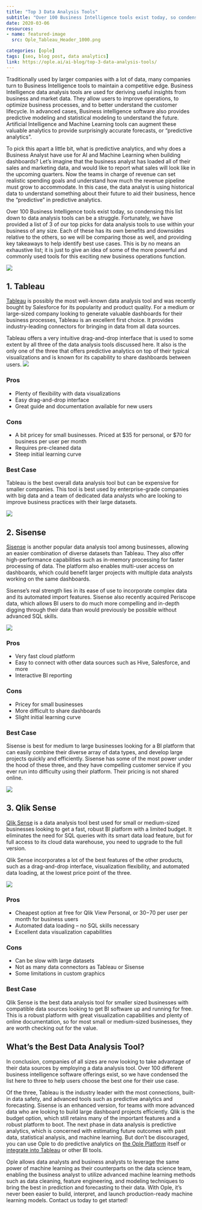 ```yaml
---
title: "Top 3 Data Analysis Tools"
subtitle: "Over 100 Business Intelligence tools exist today, so condensing this list down to start with data analysis tools can be a struggle"
date: 2020-03-06
resources:
- name: featured-image
  src: Ople_Tableau_Header_1000.png

categories: [ople]
tags: [seo, blog post, data analytics]
link: https://ople.ai/ai-blog/top-3-data-analysis-tools/
---
```

Traditionally used by larger companies with a lot of data, many companies turn to Business Intelligence tools to maintain a competitive edge. Business Intelligence data analysis tools are used for deriving useful insights from business and market data. They allow users to improve operations, to optimize business processes, and to better understand the customer lifecycle. In advanced cases, Business intelligence software also provides predictive modeling and statistical modeling to understand the future. Artificial Intelligence and Machine Learning tools can augment these valuable analytics to provide surprisingly accurate forecasts, or “predictive analytics”. 

To pick this apart a little bit, what is predictive analytics, and why does a Business Analyst have use for AI and Machine Learning when building dashboards? Let’s imagine that the business analyst has loaded all of their sales and marketing data, and would like to report what sales will look like in the upcoming quarters. Now the teams in charge of revenue can set realistic spending goals and understand how much the revenue pipeline must grow to accommodate. In this case, the data analyst is using historical data to understand something about their future to aid their business, hence the “predictive” in predictive analytics.

Over 100 Business Intelligence tools exist today, so condensing this list down to data analysis tools can be a struggle. Fortunately, we have provided a list of 3 of our top picks for data analysis tools to use within your business of any size. Each of these has its own benefits and downsides relative to the others, so we will be comparing those as well, and providing key takeaways to help identify best use cases. This is by no means an exhaustive list; it is just to give an idea of some of the more powerful and commonly used tools for this exciting new business operations function.

![](tableau_logo-300x300.jpeg)

## 1. Tableau
[Tableau](https://www.tableau.com/) is possibly the most well-known data analysis tool and was recently bought by Salesforce for its popularity and product quality. For a medium or large-sized company looking to generate valuable dashboards for their business processes, Tableau is an excellent first choice. It provides industry-leading connectors for bringing in data from all data sources. 

Tableau offers a very intuitive drag-and-drop interface that is used to some extent by all three of the data analysis tools discussed here. It also is the only one of the three that offers predictive analytics on top of their typical visualizations and is known for its capability to share dashboards between users.
![](tableau_sales_summary-1024x701.png)

### Pros
* Plenty of flexibility with data visualizations
* Easy drag-and-drop interface
* Great guide and documentation available for new users
### Cons
* A bit pricey for small businesses. Priced at $35 for personal, or $70 for business per user per month
* Requires pre-cleaned data
* Steep initial learning curve

### Best Case
Tableau is the best overall data analysis tool but can be expensive for smaller companies. This tool is best used by enterprise-grade companies with big data and a team of dedicated data analysts who are looking to improve business practices with their large datasets.

![](Sisense-logo.png)
## 2. Sisense
[Sisense](https://www.sisense.com/) is another popular data analysis tool among businesses, allowing an easier combination of diverse datasets than Tableau. They also offer high-performance capabilities such as in-memory processing for faster processing of data. The platform also enables multi-user access on dashboards, which could benefit larger projects with multiple data analysts working on the same dashboards.

Sisense’s real strength lies in its ease of use to incorporate complex data and its automated import features. Sisense also recently acquired Periscope data, which allows BI users to do much more compelling and in-depth digging through their data than would previously be possible without advanced SQL skills.

![](Sisense-dashboard-release-version-5.7.5.png)
### Pros
* Very fast cloud platform
* Easy to connect with other data sources such as Hive, Salesforce, and more
* Interactive BI reporting
### Cons
* Pricey for small businesses
* More difficult to share dashboards
* Slight initial learning curve
### Best Case
Sisense is best for medium to large businesses looking for a BI platform that can easily combine their diverse array of data types, and develop large projects quickly and efficiently. Sisense has some of the most power under the hood of these three, and they have compelling customer service if you ever run into difficulty using their platform.  Their pricing is not shared online.

![](qlik-sense.png)
## 3. Qlik Sense
[Qlik Sense](https://www.qlik.com/us/products/qlik-sense) is a data analysis tool best used for small or medium-sized businesses looking to get a fast, robust BI platform with a limited budget. It eliminates the need for SQL queries with its smart data load feature, but for full access to its cloud data warehouse, you need to upgrade to the full version.

Qlik Sense incorporates a lot of the best features of the other products, such as a drag-and-drop interface, visualization flexibility, and automated data loading, at the lowest price point of the three.

![](qlik_dashboard-1024x603.png)
### Pros
* Cheapest option at free for Qlik View Personal, or $30-$70 per user per month for business users
* Automated data loading – no SQL skills necessary
* Excellent data visualization capabilities
### Cons
* Can be slow with large datasets
* Not as many data connectors as Tableau or Sisense
* Some limitations in custom graphics
### Best Case
Qlik Sense is the best data analysis tool for smaller sized businesses with compatible data sources looking to get BI software up and running for free. This is a robust platform with great visualization capabilities and plenty of online documentation, so for most small or medium-sized businesses, they are worth checking out for the value.

## What’s the Best Data Analysis Tool?
In conclusion, companies of all sizes are now looking to take advantage of their data sources by employing a data analysis tool. Over 100 different business intelligence software offerings exist, so we have condensed the list here to three to help users choose the best one for their use case.

Of the three, Tableau is the industry leader with the most connections, built-in data safety, and advanced tools such as predictive analytics and forecasting. Sisense is an enhanced version, for teams with more advanced data who are looking to build large dashboard projects efficiently. Qlik is the budget option, which still retains many of the important features and a robust platform to boot.  The next phase in data analysis is predictive analytics, which is concerned with estimating future outcomes with past data, statistical analysis, and machine learning. But don’t be discouraged, you can use Ople to do predictive analytics on [the Ople Platform](https://ople.ai/product/) itself or [integrate into Tableau](https://ople.ai/tableau-integration/) or other BI tools.

Ople allows data analysts and business analysts to leverage the same power of machine learning as their counterparts on the data science team, enabling the business analyst to utilize advanced machine learning methods such as data cleaning, feature engineering, and modeling techniques to bring the best in prediction and forecasting to their data. With Ople, it’s never been easier to build, interpret, and launch production-ready machine learning models. Contact us today to get started!